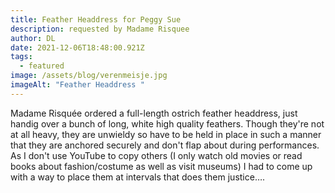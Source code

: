 ```yaml
---
title: Feather Headdress for Peggy Sue
description: requested by Madame Risquee
author: DL
date: 2021-12-06T18:48:00.921Z
tags:
  - featured
image: /assets/blog/verenmeisje.jpg
imageAlt: "Feather Headdress "
---
```

Madame Risquée ordered a full-length ostrich feather headdress, just handig over a bunch of long, white high quality feathers. Though they're not at all heavy, they are unwieldy so have to be held in place in such a manner that they are anchored securely and don't flap about during performances. As I don't use YouTube to copy others (I only watch old movies or read books about fashion/costume as well as visit museums) I had to come up with a way to place them at intervals that does them justice….
